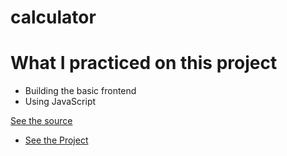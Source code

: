 # calculator
<h1>What I practiced on this project</h1>
<ul>
  <li> Building the basic frontend</li>
  <li> Using JavaScript </li>
</ul>
<a href="https://www.youtube.com/watch?v=6v4vBXL-qkY">See the source</a>
<ul>
  <li><a href="https://mahlafdf.github.io/calculator/"> See the Project </a></li>
</ul>
